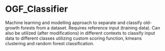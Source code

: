 # OGF_Classifier
Machine learning and modelling approach to separate and classify old-growth forests from a dataset. Requires reference input (training data). Can also be utilized (after modifications) in different contexts to classify input data to different classes utilizing custom scoring function, kmeans clustering and random forest classification.

